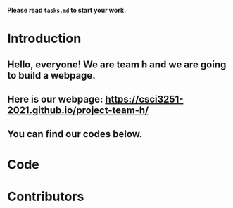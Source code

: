 
**Please read `tasks.md` to start your work.**
 
# Introduction

## Hello, everyone! We are team h and we are going to build a webpage. 
## Here is our webpage: https://csci3251-2021.github.io/project-team-h/
## You can find our codes below. 

# Code

# Contributors
